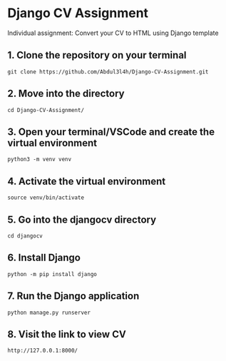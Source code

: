 # Django CV Assignment
Individual assignment: Convert your CV to HTML using Django template

## 1. Clone the repository on your terminal
 `git clone https://github.com/Abdul3l4h/Django-CV-Assignment.git` 
 
## 2. Move into the directory
`cd Django-CV-Assignment/`

## 3. Open your terminal/VSCode and create the virtual environment
`python3 -m venv venv`

## 4. Activate the virtual environment 
`source venv/bin/activate`

## 5. Go into the djangocv directory 
`cd djangocv`

## 6. Install Django
`python -m pip install django`

## 7. Run the Django application
`python manage.py runserver`

## 8. Visit the link to view CV
`http://127.0.0.1:8000/`
